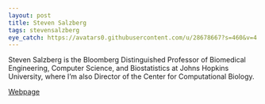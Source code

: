 ```yaml
---
layout: post
title: Steven Salzberg
tags: stevensalzberg
eye_catch: https://avatars0.githubusercontent.com/u/28678667?s=460&v=4
---
```


Steven Salzberg is the Bloomberg Distinguished Professor of Biomedical Engineering, Computer Science, and Biostatistics at Johns Hopkins University, where I’m also Director of the Center for Computational Biology. 

[Webpage](https://salzberg-lab.org/in-the-news/about-me/)


